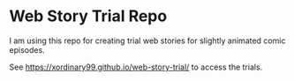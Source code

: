 # Web Story Trial Repo

I am using this repo for creating trial web stories for slightly animated comic episodes.

See https://xordinary99.github.io/web-story-trial/ to access the trials.
